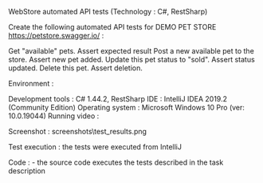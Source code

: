 WebStore automated API tests (Technology : C#, RestSharp)

Create the following automated API tests for DEMO PET STORE https://petstore.swagger.io/ :

Get "available" pets. Assert expected result
Post a new available pet to the store. Assert new pet added.
Update this pet status to "sold". Assert status updated.
Delete this pet. Assert deletion.

Environment :

Development tools :  C# 1.44.2, RestSharp
IDE               :  IntelliJ IDEA 2019.2 (Community Edition)
Operating system  :  Microsoft Windows 10 Pro (ver: 10.0.19044)
Running video :

Screenshot : screenshots\test_results.png

Test execution : the tests were executed from IntelliJ

Code : - the source code executes the tests described in the task description
   

